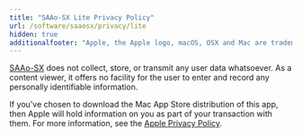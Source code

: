 ```yaml
---
title: "SAAo-SX Lite Privacy Policy"
url: /software/saaosx/privacy/lite
hidden: true
additionalfooter: "Apple, the Apple logo, macOS, OSX and Mac are trademarks of Apple Inc., registered in the U.S. and other countries and regions. App Store is a service mark of Apple Inc."
---
```


[SAAo-SX](/software/saaosx/) does not collect, store, or transmit any user data whatsoever. As a content viewer, it offers no facility for the user to enter and record any personally identifiable information.

If you've chosen to download the Mac App Store distribution of this app, then Apple will hold information on you as part of your transaction with them. For more information, see the [Apple Privacy Policy](https://www.apple.com/privacy/).